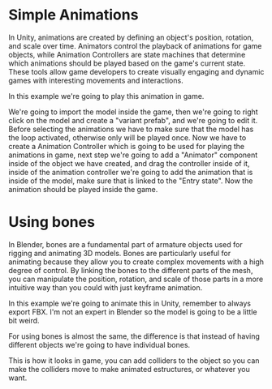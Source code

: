 # Simple Animations
In Unity, animations are created by defining an object's position, rotation, and scale over time. Animators control the playback of animations for game objects, while Animation Controllers are state machines that determine which animations should be played based on the game's current state. These tools allow game developers to create visually engaging and dynamic games with interesting movements and interactions.

In this example we're going to play this animation in game.

[](src/AnimationExample.mp4 ':include :type=video controls width=100%')

We're going to import the model inside the game, then we're going to right click on the model and create a "variant prefab", and we're going to edit it. Before selecting the animations we have to make sure that the model has the loop activated, otherwise only will be played once. Now we have to create a Animation Controller which is going to be used for playing the animations in game, next step we're going to add a "Animator" component inside of the object we have created, and drag the controller inside of it, inside of the animation controller we're going to add the animation that is inside of the model, make sure that is linked to the "Entry state". Now the animation should be played inside the game.

[](src/AnimationOpenClose.mp4 ':include :type=video controls width=100%')

# Using bones
In Blender, bones are a fundamental part of armature objects used for rigging and animating 3D models. Bones are particularly useful for animating because they allow you to create complex movements with a high degree of control. By linking the bones to the different parts of the mesh, you can manipulate the position, rotation, and scale of those parts in a more intuitive way than you could with just keyframe animation.

In this example we're going to animate this in Unity, remember to always export FBX. I'm not an expert in Blender so the model is going to be a little bit weird.

[](src/SimpleBones.mp4 ':include :type=video controls width=100%')

For using bones is almost the same, the difference is that instead of having different objects we're going to have individual bones.

[](src/AnimationBones.mp4 ':include :type=video controls width=100%')

This is how it looks in game, you can add colliders to the object so you can make the colliders move to make animated estructures, or whatever you want.

[](src/AnimationShow.mp4 ':include :type=video controls width=100%')